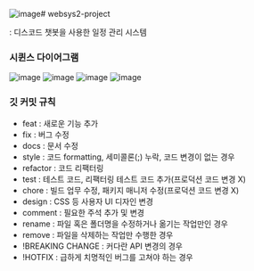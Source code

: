 ![image](https://github.com/akftod4007/DiscordBot/assets/113909192/1a6dc004-2e17-4837-85c5-6f176e6f443c)# websys2-project

: 디스코드 챗봇을 사용한 일정 관리 시스템

### 시퀸스 다이어그램
![image](https://github.com/akftod4007/DiscordBot/assets/113909192/a2e06fb0-0af4-4ad0-9ee4-5b922651e731)
![image](https://github.com/akftod4007/DiscordBot/assets/113909192/23f6c8d6-f9e6-4da7-b283-37330fe4bb7d)
![image](https://github.com/akftod4007/DiscordBot/assets/113909192/e422bd8a-ce12-4b96-bc76-72c5b6c8fdbc)
![image](https://github.com/akftod4007/DiscordBot/assets/113909192/a0b74e8b-f026-467a-b7ce-7bf9d3e775ca)




### 깃 커밋 규칙

- feat : 새로운 기능 추가
- fix : 버그 수정
- docs : 문서 수정
- style : 코드 formatting, 세미콜론(;) 누락, 코드 변경이 없는 경우
- refactor : 코드 리팩터링
- test : 테스트 코드, 리팩터링 테스트 코드 추가(프로덕션 코드 변경 X)
- chore : 빌드 업무 수정, 패키지 매니저 수정(프로덕션 코드 변경 X)
- design : CSS 등 사용자 UI 디자인 변경
- comment : 필요한 주석 추가 및 변경
- rename : 파일 혹은 폴더명을 수정하거나 옮기는 작업만인 경우
- remove : 파일을 삭제하는 작업만 수행한 경우
- !BREAKING CHANGE : 커다란 API 변경의 경우
- !HOTFIX : 급하게 치명적인 버그를 고쳐야 하는 경우
